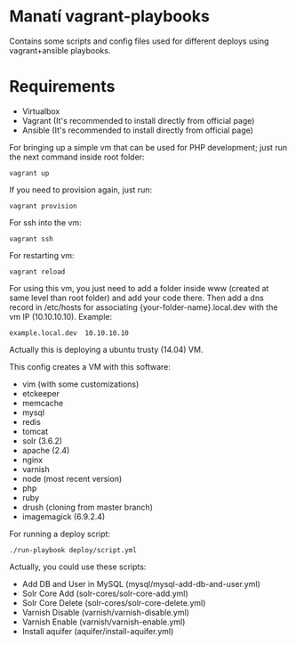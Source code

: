 Manatí vagrant-playbooks
========================

Contains some scripts and config files used for different deploys using vagrant+ansible playbooks.

# Requirements
 * Virtualbox
 * Vagrant (It's recommended to install directly from official page)
 * Ansible (It's recommended to install directly from official page)

For bringing up a simple vm that can be used for PHP development; just run the next command inside root folder:

    vagrant up
    
If you need to provision again, just run:

    vagrant provision
    
For ssh into the vm:

    vagrant ssh

For restarting vm:

    vagrant reload
    
For using this vm, you just need to add a folder inside www (created at same level than root folder) and add your code there. Then add a dns record in /etc/hosts for associating {your-folder-name}.local.dev with the vm IP (10.10.10.10). Example:

    example.local.dev  10.10.10.10

Actually this is deploying a ubuntu trusty (14.04) VM.

This config creates a VM with this software:
 - vim (with some customizations)
 - etckeeper
 - memcache
 - mysql
 - redis
 - tomcat
 - solr (3.6.2)
 - apache (2.4)
 - nginx
 - varnish
 - node (most recent version)
 - php
 - ruby
 - drush (cloning from master branch)
 - imagemagick (6.9.2.4)

For running a deploy script:

    ./run-playbook deploy/script.yml
    
Actually, you could use these scripts:
 - Add DB and User in MySQL (mysql/mysql-add-db-and-user.yml)
 - Solr Core Add (solr-cores/solr-core-add.yml)
 - Solr Core Delete (solr-cores/solr-core-delete.yml)
 - Varnish Disable (varnish/varnish-disable.yml)
 - Varnish Enable (varnish/varnish-enable.yml)
 - Install aquifer (aquifer/install-aquifer.yml)
